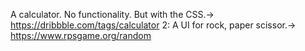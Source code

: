  A calculator. No functionality. But with the CSS.-> https://dribbble.com/tags/calculator 2: A UI for rock, paper scissor.-> https://www.rpsgame.org/random
